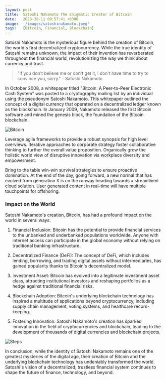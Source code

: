 ```yaml
---
layout: post
title:  Satoshi Nakamoto The Enigmatic Creator of Bitcoin
date:   2023-30-11 09:57:41 +0300
image:  '/images/satoshinakamoto.jpeg'
tags:   [Bitcoin, Financial, Blockchain]
---
```

Satoshi Nakamoto is the mysterious figure behind the creation of Bitcoin, the world's first decentralized cryptocurrency. While the true identity of Satoshi remains unknown, the impact of their invention has reverberated throughout the financial world, revolutionizing the way we think about currency and trust.


> "If you don't believe me or don't get it, I don't have time to try to convince you, sorry." - Satoshi Nakamoto

In October 2008, a whitepaper titled "Bitcoin: A Peer-to-Peer Electronic Cash System" was posted to a cryptography mailing list by an individual using the pseudonym Satoshi Nakamoto. This whitepaper outlined the concept of a digital currency that operated on a decentralized ledger known as the blockchain. In January 2009, Nakamoto released the first Bitcoin software and mined the genesis block, the foundation of the Bitcoin blockchain.

![Bitcoin]({{site.baseurl}}/images/bitcoinblog1.png)


Leverage agile frameworks to provide a robust synopsis for high level overviews. Iterative approaches to corporate strategy foster collaborative thinking to further the overall value proposition. Organically grow the holistic world view of disruptive innovation via workplace diversity and empowerment.

Bring to the table win-win survival strategies to ensure proactive domination. At the end of the day, going forward, a new normal that has evolved from generation X is on the runway heading towards a streamlined cloud solution. User generated content in real-time will have multiple touchpoints for offshoring.

### Impact on the World

Satoshi Nakamoto's creation, Bitcoin, has had a profound impact on the world in several ways:

1. Financial Inclusion: Bitcoin has the potential to provide financial services to the unbanked and underbanked populations worldwide. Anyone with internet access can participate in the global economy without relying on traditional banking infrastructure.

2. Decentralized Finance (DeFi): The concept of DeFi, which includes lending, borrowing, and trading digital assets without intermediaries, has gained popularity thanks to Bitcoin's decentralized model.

3. Investment Asset: Bitcoin has evolved into a legitimate investment asset class, attracting institutional investors and reshaping portfolios as a hedge against traditional financial risks.

4. Blockchain Adoption: Bitcoin's underlying blockchain technology has inspired a multitude of applications beyond cryptocurrency, including supply chain management, voting systems, and healthcare record-keeping.

5. Fostering Innovation: Satoshi Nakamoto's creation has sparked innovation in the field of cryptocurrencies and blockchain, leading to the development of thousands of digital currencies and blockchain projects.

![Steps]({{site.baseurl}}/images/SatoshiNakamotobtc.jpg)


In conclusion, while the identity of Satoshi Nakamoto remains one of the greatest mysteries of the digital age, their creation of Bitcoin and the underlying blockchain technology has undeniably transformed the world. Satoshi's vision of a decentralized, trustless financial system continues to shape the future of finance, technology, and beyond.





